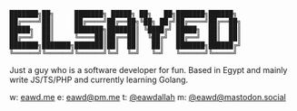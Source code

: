 ```
███████╗██╗     ███████╗ █████╗ ██╗   ██╗███████╗██████╗ 
██╔════╝██║     ██╔════╝██╔══██╗╚██╗ ██╔╝██╔════╝██╔══██╗
█████╗  ██║     ███████╗███████║ ╚████╔╝ █████╗  ██║  ██║
██╔══╝  ██║     ╚════██║██╔══██║  ╚██╔╝  ██╔══╝  ██║  ██║
███████╗███████╗███████║██║  ██║   ██║   ███████╗██████╔╝
╚══════╝╚══════╝╚══════╝╚═╝  ╚═╝   ╚═╝   ╚══════╝╚═════╝  
```

Just a guy who is a software developer for fun. Based in Egypt and mainly write JS/TS/PHP and currently learning Golang.

w: [eawd.me](https://eawd.me)
e: eawd@pm.me
t: [@eawdallah](https://twitter.com/eawdallah)
m: [@eawd@mastodon.social](https://mastodon.social/@eawd)

<!--
**eawd/eawd** is a ✨ _special_ ✨ repository because its `README.md` (this file) appears on your GitHub profile.

Here are some ideas to get you started:

- 🔭 I’m currently working on ...
- 🌱 I’m currently learning ...
- 👯 I’m looking to collaborate on ...
- 🤔 I’m looking for help with ...
- 💬 Ask me about ...
- 📫 How to reach me: ...
- 😄 Pronouns: ...
- ⚡ Fun fact: ...
-->
